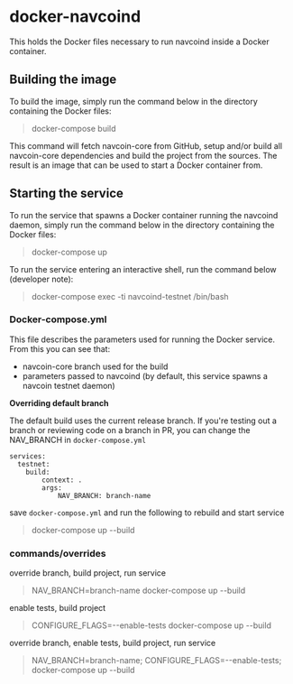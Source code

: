 # docker-navcoind
This holds the Docker files necessary to run navcoind inside a Docker container.

## Building the image
To build the image, simply run the command below in the directory containing the Docker files:

> docker-compose build

This command will fetch navcoin-core from GitHub, setup and/or build all navcoin-core dependencies and build the project from the sources. The result is an image that can be used to start a Docker container from.

## Starting the service
To run the service that spawns a Docker container running the navcoind daemon, simply run the command below in the directory containing the Docker files:

> docker-compose up

To run the service entering an interactive shell, run the command below (developer note):

> docker-compose exec -ti navcoind-testnet /bin/bash

### Docker-compose.yml
This file describes the parameters used for running the Docker service. From this you can see that:
- navcoin-core branch used for the build
- parameters passed to navcoind (by default, this service spawns a navcoin testnet daemon)

**Overriding default branch**

The default build uses the current release branch. If you're testing out a branch or reviewing code on a branch in PR, you can change the NAV_BRANCH in `docker-compose.yml`

    services:
      testnet:
        build:
            context: .
            args:
                NAV_BRANCH: branch-name

save `docker-compose.yml` and run the following to rebuild and start service
> docker-compose up --build

### commands/overrides

override branch, build project, run service
> NAV_BRANCH=branch-name docker-compose up --build

enable tests, build project
> CONFIGURE_FLAGS=--enable-tests docker-compose up --build

override branch, enable tests, build project, run service
> NAV_BRANCH=branch-name; CONFIGURE_FLAGS=--enable-tests; docker-compose up --build

